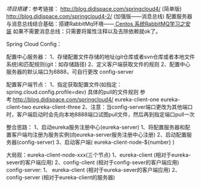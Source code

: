 *_项目搭建_*：参考链接： http://blog.didispace.com/springcloud4/ (简单版) 
                     http://blog.didispace.com/springcloud4-2/ (加强版——消息总线)
    配置服务器与消息总线结合基础：搭建RabbitMq环境——[ Centos 系统RabbitMQ学习之安装](http://blog.csdn.net/zhu_tianwei/article/details/40832185)
    如果不需要消息总线：只需要将属性注释以及去除依赖就ok了。

Spring Cloud Config：


配置中心服务器：
    1、存储配置文件存储的地址(git仓库或者svn仓库或者本地文件系统)和匹配规则(git：如存储路径)
    2、定义客户端获取文件的规则
    2、配置中心服务器的默认端口为8888，可自行更改
    config-server

配置客户端节点：
    1、指定获取配置文件(如指定：spring.cloud.config.profile=dev)
        具体的pull的文件规则 参考:http://blog.didispace.com/springcloud4/
    eureka-client-one
    eureka-client-two
    eureka-client-three
    2、注意：当config-server端口更改为其他端口时，客户端启动时会先向本地8888端口试图pull文件，然后再到指定端口pull一次

整合思路：
    1、启动eureka服务注册中心(eureka-server)
    1、将配置服务器和配置客户端均注册为服务实例(向eureka-server服务注册中心注册)
    2、启动配置服务器(config-server)
    3、启动客户端( eureka-client-node-${number} )

大局观：eureka-client-node-xxx(三个节点) 
        1、eureka-client (相对于eureka-sever的客户端应用)
        2、config-client (相对于config-sever的客户端应用)
       config-server: 
        1、 eureka-client (相对于eureka-sever的客户端应用)
        2、 config-server (相对于eureka-client的服务器)


        

